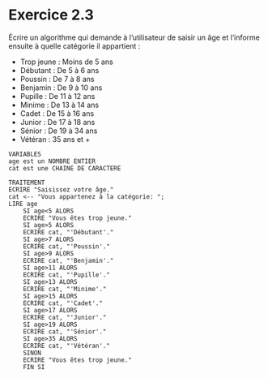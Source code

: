 # Exercice 2.3
Écrire un algorithme qui demande à l’utilisateur de saisir un âge et l’informe ensuite à quelle catégorie il appartient :

- Trop jeune : Moins de 5 ans
- Débutant : De 5 à 6 ans
- Poussin : De 7 à 8 ans
- Benjamin : De 9 à 10 ans
- Pupille : De 11 à 12 ans
- Minime : De 13 à 14 ans
- Cadet : De 15 à 16 ans
- Junior : De 17 à 18 ans
- Sénior : De 19 à 34 ans
- Vétéran : 35 ans et +

```
VARIABLES
age est un NOMBRE ENTIER
cat est une CHAINE DE CARACTERE

TRAITEMENT
ECRIRE "Saisissez votre âge."
cat <-- "Vous appartenez à la catégorie: ";
LIRE age
	SI age<5 ALORS
	ECRIRE "Vous êtes trop jeune."
	SI age>5 ALORS
	ECRIRE cat, "'Débutant'."
	SI age>7 ALORS
	ECRIRE cat, "'Poussin'."
	SI age>9 ALORS
	ECRIRE cat, "'Benjamin'."
	SI age>11 ALORS
	ECRIRE cat, "'Pupille'."
	SI age>13 ALORS
	ECRIRE cat, "'Minime'."
	SI age>15 ALORS
	ECRIRE cat, "'Cadet'."
	SI age>17 ALORS
	ECRIRE cat, "'Junior'."
	SI age>19 ALORS
	ECRIRE cat, "'Sénior'."
	SI age>35 ALORS
	ECRIRE cat, "'Vétéran'."
	SINON
	ECRIRE "Vous êtes trop jeune."
	FIN SI
```

